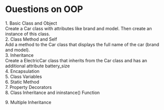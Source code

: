 # Ouestions on OOP

<summary>1. Basic Class and Object
<summary> Create a Car class with attributes like brand and model. Then create an instance of this class.

<summary>2. Class Method and Self
<summary> Add a method to the Car class that displays the full name of the car (brand and model).

<summary>3. Inheritance
<summary> Create a ElectricCar class that inherits from the Car class and has an additional attribute battery_size

<summary>4. Encapsulation
<summary> 

<summary>5. Class Variables
<summary> 

<summary>6. Static Method
<summary> 

<summary>7. Property Decorators
<summary> 

<summary>8. Class Inheritance and ininstance() Function
<summary> 

<summar>9. Multiple Inheritance
<summary> 

